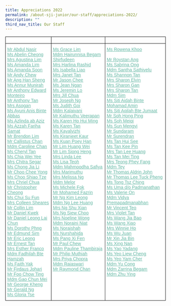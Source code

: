 ```yaml
---
title: Appreciations 2022
permalink: /about-sji-junior/our-staff/appreciations-2022/
description: ""
third_nav_title: Our Staff
---
```

<style type="text/css">
.tg  {border-collapse:collapse;border-spacing:0;}
.tg td{border-color:black;border-style:solid;border-width:1px;font-family:Arial, sans-serif;font-size:14px;
  overflow:hidden;padding:10px 5px;word-break:normal;}
.tg th{border-color:black;border-style:solid;border-width:1px;font-family:Arial, sans-serif;font-size:14px;
  font-weight:normal;overflow:hidden;padding:10px 5px;word-break:normal;}
.tg .tg-axsl{background-color:#FFF;color:#62B7A3;text-align:left;text-decoration:underline;vertical-align:top}
.tg .tg-9hzb{background-color:#FFF;font-weight:bold;text-align:center;vertical-align:top}
.tg .tg-amwm{font-weight:bold;text-align:center;vertical-align:top}
</style>
<table class="tg">
<thead>
  <tr>
    <th class="tg-9hzb"></th>
    <th class="tg-amwm"></th>
    <th class="tg-amwm"></th>
  </tr>
</thead>
<tbody>
  <tr>
    <td class="tg-axsl"><a href="https://padlet.com/sjijunior/x7wsijqdd731529"><span style="font-weight:400;text-decoration:underline;color:#62B7A3">Mr Abdul Nasir</span></a><br><a href="https://padlet.com/sjijunior/4672u524qauqhej9"><span style="font-weight:400;text-decoration:underline;color:#62B7A3">Ms Abelin Cheong</span></a><br><a href="https://padlet.com/sjijunior/hajtq1e5l2b9gtfk"><span style="font-weight:400;text-decoration:underline;color:#62B7A3">Mrs Agustina Lim</span></a><br><a href="https://padlet.com/sjijunior/i6wv76daodlfpmdw"><span style="font-weight:400;text-decoration:underline;color:#62B7A3">Ms Amanda Lim</span></a><br><a href="https://padlet.com/sjijunior/omklrc3oyzbu7zjb"><span style="font-weight:400;text-decoration:underline;color:#62B7A3">Ms Amanda Soon</span></a><br><a href="https://padlet.com/sjijunior/h61dg8ubct6k29j3"><span style="font-weight:400;text-decoration:underline;color:#62B7A3">Mr Andy Chew</span></a><br><a href="https://padlet.com/sjijunior/sssxbgmep736jfaa"><span style="font-weight:400;text-decoration:underline;color:#62B7A3">Mr Ang Han Sheng</span></a><br><a href="https://padlet.com/sjijunior/91yrgnjl1ys6qj9f"><span style="font-weight:400;text-decoration:underline;color:#62B7A3">Ms Annur Munirah</span></a><br><a href="https://padlet.com/sjijunior/3afsps6bltl9d4mv"><span style="font-weight:400;text-decoration:underline;color:#62B7A3">Mr Anthony Edward Monteiro </span></a><br><a href="https://padlet.com/sjijunior/uwirejp7f3376k9c"><span style="font-weight:400;text-decoration:underline;color:#62B7A3">Mr Anthony Tan</span></a><br><a href="https://padlet.com/sjijunior/kl0igfgsof8pox6s"><span style="font-weight:400;text-decoration:underline;color:#62B7A3">Mrs Asogan </span></a><br><a href="https://padlet.com/sjijunior/5i72evckas0cg074"><span style="font-weight:400;text-decoration:underline;color:#62B7A3">Ms Ayuni Anis Binte Abbas</span></a><br><a href="https://padlet.com/sjijunior/9nm9044q6k8puene"><span style="font-weight:400;text-decoration:underline;color:#62B7A3">Ms Azlinda ab Aziz </span></a><br><a href="https://padlet.com/sjijunior/xgkh0dtzs2w8dn4n"><span style="font-weight:400;text-decoration:underline;color:#62B7A3">Ms Azzah Fariha Samat</span></a><br><a href="https://padlet.com/sjijunior/fsg1c5kmutrkd9im"><span style="font-weight:400;text-decoration:underline;color:#62B7A3">Mr Brendon Lim</span></a><br><a href="https://padlet.com/sjijunior/8yy0hsz4411cssc7"><span style="font-weight:400;text-decoration:underline;color:#62B7A3">Mr Callistus Chan</span></a><br><a href="https://padlet.com/sjijunior/xzfkr38mwbiiws47"><span style="font-weight:400;text-decoration:underline;color:#62B7A3">Mdm Caroline Chan</span></a><br><a href="https://padlet.com/sjijunior/tbtwaz2v83c4zdwu"><span style="font-weight:400;text-decoration:underline;color:#62B7A3">Ms Cheryl Tan</span></a><br><a href="https://padlet.com/sjijunior/insl5j0ee934fzix"><span style="font-weight:400;text-decoration:underline;color:#62B7A3">Ms Chia Wei Yee</span></a><br><a href="https://padlet.com/sjijunior/6vupkjks51wf65my"><span style="font-weight:400;text-decoration:underline;color:#62B7A3">Mrs Chitra Segar </span></a><br><a href="https://padlet.com/sjijunior/rvmarvv51tb5opoq"><span style="font-weight:400;text-decoration:underline;color:#62B7A3">Ms Chong Jia Li</span></a><br><a href="https://padlet.com/sjijunior/4ciiwy49j75cfvca"><span style="font-weight:400;text-decoration:underline;color:#62B7A3">Mr Choo Chee Yong</span></a><br><a href="https://padlet.com/sjijunior/ok4zdi5n73kdmwr7"><span style="font-weight:400;text-decoration:underline;color:#62B7A3">Ms Choo Shiao Tze</span></a><br><a href="https://padlet.com/sjijunior/gr29j9fq9jvei8iy"><span style="font-weight:400;text-decoration:underline;color:#62B7A3">Mrs Chriel Chua  </span></a><br><a href="https://padlet.com/sjijunior/qenhfrpg4l6ujvrp"><span style="font-weight:400;text-decoration:underline;color:#62B7A3">Mr Christopher Cheong </span></a><br><a href="https://padlet.com/sjijunior/qsqzpg8e7257vh20"><span style="font-weight:400;text-decoration:underline;color:#62B7A3">Ms Chui Su Fun</span></a><br><a href="https://padlet.com/sjijunior/7fmrltj30w4kceju"><span style="font-weight:400;text-decoration:underline;color:#62B7A3">Mrs Colleen Sheares </span></a><br><a href="https://padlet.com/sjijunior/sp6jsl0dp4dcjp2b"><span style="font-weight:400;text-decoration:underline;color:#62B7A3">Mr Collin Lim </span></a><br><a href="https://padlet.com/sjijunior/9c3hy9qndf0dbsak"><span style="font-weight:400;text-decoration:underline;color:#62B7A3">Mr Daniel Kwek</span></a><span style="color:#000;background-color:#FFF"> </span><br><a href="https://padlet.com/sjijunior/5feg6uurj3gup2kt"><span style="font-weight:400;text-decoration:underline;color:#62B7A3">Mr Daniel Leong Lai Chun </span></a><br><a href="https://padlet.com/sjijunior/arhgiy878vbqrbr3"><span style="font-weight:400;text-decoration:underline;color:#62B7A3">Ms Dorothy Phng </span></a><br><a href="https://padlet.com/sjijunior/xml1pbcwg7b15xje"><span style="font-weight:400;text-decoration:underline;color:#62B7A3">Mr Edmund Sim</span></a><br><a href="https://padlet.com/sjijunior/4w517vauzl64i4p0"><span style="font-weight:400;text-decoration:underline;color:#62B7A3">Mr Eric Leong</span></a><br><a href="https://padlet.com/sjijunior/8q92a2mj4lvxoggq"><span style="font-weight:400;text-decoration:underline;color:#62B7A3">Mr Ernest Tan</span></a><br><a href="https://padlet.com/sjijunior/lrcb8sfpzjylu99q"><span style="font-weight:400;text-decoration:underline;color:#62B7A3">Mrs Esther Franco</span></a><br><a href="https://padlet.com/sjijunior/flr21demy2ffm01c"><span style="font-weight:400;text-decoration:underline;color:#62B7A3">Mdm Fadhilah Bte Hamzah</span></a><br><a href="https://padlet.com/sjijunior/3ys83m2mgrvydf63"><span style="font-weight:400;text-decoration:underline;color:#62B7A3">Ms Faith Yak</span></a><br><a href="https://padlet.com/sjijunior/knlvsjq7v6clmaee"><span style="font-weight:400;text-decoration:underline;color:#62B7A3">Mr Firdaus Johari</span></a><br><a href="https://padlet.com/sjijunior/ihhwsf12i8y7n4gj"><span style="font-weight:400;text-decoration:underline;color:#62B7A3">Mr Foo Chow Ting</span></a><br><a href="https://padlet.com/sjijunior/2j0q01bkcayzvjir"><span style="font-weight:400;text-decoration:underline;color:#62B7A3">Mdm Gao Chun Mei </span></a><br><a href="https://padlet.com/sjijunior/fmt0tn3gs8vpsh9j"><span style="font-weight:400;text-decoration:underline;color:#62B7A3">Mr George Kheng </span></a><br><a href="https://padlet.com/sjijunior/pg7q92bbaz3lmbt3"><span style="font-weight:400;text-decoration:underline;color:#62B7A3">Mr Gerald Ng</span></a><br><a href="https://padlet.com/sjijunior/zm5yuvla2dpdrdhu"><span style="font-weight:400;text-decoration:underline;color:#62B7A3">Ms Gloria Tse</span></a><br></td>
    <td class="tg-axsl"><a href="https://padlet.com/sjijunior/kkg865ip9dw6yimw"><span style="font-weight:400;text-decoration:underline;color:#62B7A3">Ms Grace Lim </span></a><br><a href="https://padlet.com/sjijunior/b9i6mhs6mze08g22"><span style="font-weight:400;text-decoration:underline;color:#62B7A3">Mdm Hairunnisa Begam Shirfudeen</span></a><br><a href="https://padlet.com/sjijunior/aeitwzj31uop3gel"><span style="font-weight:400;text-decoration:underline;color:#62B7A3">Mrs Harlina Rashid</span></a><br><a href="https://padlet.com/sjijunior/f8m4m36rq4q9ha7u"><span style="font-weight:400;text-decoration:underline;color:#62B7A3">Ms Isabella Liao</span></a><br><a href="https://padlet.com/sjijunior/dqogb0tda0ll82jc"><span style="font-weight:400;text-decoration:underline;color:#62B7A3">Mrs Janet Tan</span></a><br><a href="https://padlet.com/sjijunior/4d2msg7exosp37xx"><span style="font-weight:400;text-decoration:underline;color:#62B7A3">Mr Jason Chee</span></a><br><a href="https://padlet.com/sjijunior/mdmyqts8l6l4b65k"><span style="font-weight:400;text-decoration:underline;color:#62B7A3">Ms Jean Ngan</span></a><br><a href="https://padlet.com/sjijunior/nv24otvomcz58hix"><span style="font-weight:400;text-decoration:underline;color:#62B7A3">Ms Jeremin Lo</span></a><br><a href="https://padlet.com/sjijunior/xvblxz6xfmkktq3"><span style="font-weight:400;text-decoration:underline;color:#62B7A3">Mrs Jill Chua </span></a><br><a href="https://padlet.com/sjijunior/dy5k2l4ptlvihgc0"><span style="font-weight:400;text-decoration:underline;color:#62B7A3">Mr Joseph Ng</span></a><br><a href="https://padlet.com/sjijunior/hoapvv3h5ck38xn1"><span style="font-weight:400;text-decoration:underline;color:#62B7A3">Ms Judith Goi</span></a><br><a href="https://padlet.com/sjijunior/r6xlrdcmgtghr62v"><span style="font-weight:400;text-decoration:underline;color:#62B7A3">Mdm Kalaivani</span></a><br><a href="https://padlet.com/sjijunior/s569sv9fsfmavggy"><span style="font-weight:400;text-decoration:underline;color:#62B7A3">Mr Kalimuthu Veerapan</span></a><br><a href="https://padlet.com/sjijunior/s9t9zr3avaonr1fq"><span style="font-weight:400;text-decoration:underline;color:#62B7A3">Ms Karen Ho Hui Ming</span></a><span style="color:#000;background-color:#FFF"> </span><br><a href="https://padlet.com/sjijunior/g1q4wg9gst2umotv"><span style="font-weight:400;text-decoration:underline;color:#62B7A3">Ms Karen Tan</span></a><br><a href="https://padlet.com/sjijunior/bfbwhqrvp1rlou32"><span style="font-weight:400;text-decoration:underline;color:#62B7A3">Ms Kayalvizhi</span></a><br><a href="https://padlet.com/sjijunior/5gue8e8l9yeokqge"><span style="font-weight:400;text-decoration:underline;color:#62B7A3">Ms Kiranjeet Kaur</span></a><br><a href="https://padlet.com/sjijunior/4gj91h8b39h0v9tg"><span style="font-weight:400;text-decoration:underline;color:#62B7A3">Ms Kuan Poey Han</span></a><br><a href="https://padlet.com/sjijunior/sjc8bjkbowfb77xj"><span style="font-weight:400;text-decoration:underline;color:#62B7A3">Mr Lim Huang Wei</span></a><br><a href="https://padlet.com/sjijunior/h846y3llbndfelb5"><span style="font-weight:400;text-decoration:underline;color:#62B7A3">Mr Lim Siong Heng </span></a><br><a href="https://padlet.com/sjijunior/wrls9kz4fgyuoxll"><span style="font-weight:400;text-decoration:underline;color:#62B7A3">Mrs Linda Lee</span></a><br><a href="https://padlet.com/sjijunior/ih11bon9qqa6y63s"><span style="font-weight:400;text-decoration:underline;color:#62B7A3">Ms Lisa Teoh</span></a><br><a href="https://padlet.com/sjijunior/whymiub0k0lnnqnk"><span style="font-weight:400;text-decoration:underline;color:#62B7A3">Mdm Mahmoodha Safiya</span></a><br><a href="https://padlet.com/sjijunior/trt19o9euvlqij7z"><span style="font-weight:400;text-decoration:underline;color:#62B7A3">Mrs Marimuthu </span></a><br><a href="https://padlet.com/sjijunior/sbdi5dnd7ofg1q9e"><span style="font-weight:400;text-decoration:underline;color:#62B7A3">Mrs Melissa Ng</span></a><br><a href="https://padlet.com/sjijunior/wxzm6dpor7zquep8"><span style="font-weight:400;text-decoration:underline;color:#62B7A3">Mdm Melor</span></a><br><a href="https://padlet.com/sjijunior/6bbgcy1eam3iekcs"><span style="font-weight:400;text-decoration:underline;color:#62B7A3">Ms Michele Fok </span></a><br><a href="https://padlet.com/sjijunior/fqf96pu1ledxstkj"><span style="font-weight:400;text-decoration:underline;color:#62B7A3">Mr Mohamed Fazrin</span></a><br><a href="https://padlet.com/sjijunior/5sv2gepvlwbdnzqa"><span style="font-weight:400;text-decoration:underline;color:#62B7A3">Mr Ng Kim Leong</span></a><br><a href="https://padlet.com/sjijunior/f1dzerfyg3cyon3v"><span style="font-weight:400;text-decoration:underline;color:#62B7A3">Mdm Ng Lee Huang</span></a><br><a href="https://padlet.com/sjijunior/74c6dexvcropuzoo"><span style="font-weight:400;text-decoration:underline;color:#62B7A3">Mrs Ng Shu Xian</span></a><br><a href="https://padlet.com/sjijunior/vqkmojnod7hiu4gx"><span style="font-weight:400;text-decoration:underline;color:#62B7A3">Ms Ng Siew Choo </span></a><br><a href="https://padlet.com/sjijunior/3w7g52aj1giputr3"><span style="font-weight:400;text-decoration:underline;color:#62B7A3">Mrs Noeline Wong </span></a><br><a href="https://padlet.com/sjijunior/cviknnpiritbn9ea"><span style="font-weight:400;text-decoration:underline;color:#62B7A3">Mdm Noraini Niat</span></a><br><a href="https://padlet.com/sjijunior/l78i3utji9wrjhrc"><span style="font-weight:400;text-decoration:underline;color:#62B7A3">Ms Noraishah</span></a><br><a href="https://padlet.com/sjijunior/jcpgc4kk8n79bce0"><span style="font-weight:400;text-decoration:underline;color:#62B7A3">Ms Nurshahida</span></a><br><a href="https://padlet.com/sjijunior/bxhpi2y1sf3x763a"><span style="font-weight:400;text-decoration:underline;color:#62B7A3">Ms Pang Xi Fen</span></a><br><a href="https://padlet.com/sjijunior/1icg9wch5rehu4m6"><span style="font-weight:400;text-decoration:underline;color:#62B7A3">Mr Paul Chew </span></a><br><a href="https://padlet.com/sjijunior/tr0l99htr32457ca"><span style="font-weight:400;text-decoration:underline;color:#62B7A3">Mdm Pauline Thambiraja</span></a><span style="color:#000;background-color:#FFF"> </span><br><a href="https://padlet.com/sjijunior/f4u7vdu58anx1frv"><span style="font-weight:400;text-decoration:underline;color:#62B7A3">Mr Philip Muthiah </span></a><br><a href="https://padlet.com/sjijunior/cfu46xo0o2honlqj"><span style="font-weight:400;text-decoration:underline;color:#62B7A3">Mrs Priya Chopra</span></a><br><a href="https://padlet.com/sjijunior/99ele0b9vlp0wh9y"><span style="font-weight:400;text-decoration:underline;color:#62B7A3">Mdm Rajaswari</span></a><br><a href="https://padlet.com/sjijunior/em5m6wvt9j3ja556"><span style="font-weight:400;text-decoration:underline;color:#62B7A3">Mr Raymond Chan</span></a></td>
    <td class="tg-axsl"><a href="https://padlet.com/sjijunior/u8m4ta2lnspsbkea"><span style="font-weight:400;text-decoration:underline;color:#62B7A3">Ms Rowena Khoo</span></a><br><br><a href="https://padlet.com/sjijunior/s6ms00tx0766fw1n"><span style="font-weight:400;text-decoration:underline;color:#62B7A3">Mr Roystan Ang</span></a><br><a href="https://padlet.com/sjijunior/hq7xamai3vhqzziu"><span style="font-weight:400;text-decoration:underline;color:#62B7A3">Ms Sabrina Ong</span></a><br><a href="https://padlet.com/sjijunior/w7e53fzp0z2azkp0"><span style="font-weight:400;text-decoration:underline;color:#62B7A3">Mdm Santha Sathivelu</span></a><br><a href="https://padlet.com/sjijunior/oyu41fea4v5zdosl"><span style="font-weight:400;text-decoration:underline;color:#62B7A3">Ms Shannon Tan </span></a><br><a href="https://padlet.com/sjijunior/xh4kirvt5vt3y38z"><span style="font-weight:400;text-decoration:underline;color:#62B7A3">Mrs Sharon Elvin</span></a><br><a href="https://padlet.com/sjijunior/jfrjlwlqt48t2vcr"><span style="font-weight:400;text-decoration:underline;color:#62B7A3">Mrs Sharon Gan </span></a><br><a href="https://padlet.com/sjijunior/y5e7vxvawc4tnw6r"><span style="font-weight:400;text-decoration:underline;color:#62B7A3">Mrs Sharon Tan</span></a><br><a href="https://padlet.com/sjijunior/6sjar05ykphbz109"><span style="font-weight:400;text-decoration:underline;color:#62B7A3">Mdm Sim</span></a><br><a href="https://padlet.com/sjijunior/sy6q4l8a1ipe4sk0"><span style="font-weight:400;text-decoration:underline;color:#62B7A3">Ms Siti Aidah Binte Mohamad Amin</span></a><br><a href="https://padlet.com/sjijunior/7rp8rahf8nfyo19f"><span style="font-weight:400;text-decoration:underline;color:#62B7A3">Ms Siti Aqilah Bte Jumaat</span></a><br><a href="https://padlet.com/sjijunior/464u20yo8uzxktng"><span style="font-weight:400;text-decoration:underline;color:#62B7A3">Mr Soh Hong Ping</span></a><br><a href="https://padlet.com/sjijunior/9dqxypfmrun07u4u"><span style="font-weight:400;text-decoration:underline;color:#62B7A3">Ms Soh Meiqi</span></a><br><a href="https://padlet.com/sjijunior/u26dkvtf0nz695tb"><span style="font-weight:400;text-decoration:underline;color:#62B7A3">Ms Sun Mengyi</span></a><br><a href="https://padlet.com/sjijunior/74jgzoxu638znum9"><span style="font-weight:400;text-decoration:underline;color:#62B7A3">Mr Sundaram </span></a><br><a href="https://padlet.com/sjijunior/sxkwkvjsnzam681u"><span style="font-weight:400;text-decoration:underline;color:#62B7A3">Mr Surendran </span></a><br><a href="https://padlet.com/sjijunior/j4y2hzi9f2bkdaqg"><span style="font-weight:400;text-decoration:underline;color:#62B7A3">Ms Tan Hui See</span></a><br><a href="https://padlet.com/sjijunior/ab26y3o8s0nv371u"><span style="font-weight:400;text-decoration:underline;color:#62B7A3">Ms Tan Kee Pin </span></a><br><a href="https://padlet.com/sjijunior/3cnys3tpqplvp6b0"><span style="font-weight:400;text-decoration:underline;color:#62B7A3">Mrs Tan Lee Huang</span></a><br><a href="https://padlet.com/sjijunior/5624u3rz0b3bbyoc"><span style="font-weight:400;text-decoration:underline;color:#62B7A3">Ms Tan Mei Ting</span></a><br><a href="https://padlet.com/sjijunior/vz9hidvqc2n16qzz"><span style="font-weight:400;text-decoration:underline;color:#62B7A3">Mrs Teong Phey Fang</span></a><br><a href="https://padlet.com/sjijunior/k1teaq79rxo6mm4t"><span style="font-weight:400;text-decoration:underline;color:#62B7A3">Mdm Tey</span></a><br><a href="https://padlet.com/sjijunior/6f7qeh0jugru14a0"><span style="font-weight:400;text-decoration:underline;color:#62B7A3">Mr Thomas Aldrin John</span></a><br><a href="https://padlet.com/sjijunior/b9vgemyom5s0adto"><span style="font-weight:400;text-decoration:underline;color:#62B7A3">Mr Thomas Lee Tuck Pheng</span></a><br><a href="https://padlet.com/sjijunior/p4lb7bz2494ail0h"><span style="font-weight:400;text-decoration:underline;color:#62B7A3">Ms Tong Tsz Ching</span></a><br><a href="https://padlet.com/sjijunior/4iwkag9qjsqik4pd"><span style="font-weight:400;text-decoration:underline;color:#62B7A3">Ms Uma d/o Padmanathan</span></a><br><a href="https://padlet.com/sjijunior/5bepwlagobwu3ocw"><span style="font-weight:400;text-decoration:underline;color:#62B7A3">Ms Valerie On</span></a><br><a href="https://padlet.com/sjijunior/szkfayup0ctgma33"><span style="font-weight:400;text-decoration:underline;color:#62B7A3">Mdm Vidya Premapadmanabhan</span></a><br><a href="https://padlet.com/sjijunior/965eiau7k3zua39z"><span style="font-weight:400;text-decoration:underline;color:#62B7A3">Mr Vincent Teo </span></a><br><a href="https://padlet.com/sjijunior/5gi74nmmenk2od3s"><span style="font-weight:400;text-decoration:underline;color:#62B7A3">Mrs Violet Tan</span></a><br><a href="https://padlet.com/sjijunior/5ilxnjjxsgo0ioeu"><span style="font-weight:400;text-decoration:underline;color:#62B7A3">Ms Wang Jia Bao</span></a><br><a href="https://padlet.com/sjijunior/yy9t8jozxzklxxry"><span style="font-weight:400;text-decoration:underline;color:#62B7A3">Ms Wang Xiao</span></a><br><a href="https://padlet.com/sjijunior/rjmmuo6j0g5nv1c5"><span style="font-weight:400;text-decoration:underline;color:#62B7A3">Mrs Winnie Ho </span></a><br><a href="https://padlet.com/sjijunior/js629mdm17n6g5z9"><span style="font-weight:400;text-decoration:underline;color:#62B7A3">Ms Wu Juan</span></a><br><a href="https://padlet.com/sjijunior/oqcqoofaskr1rxb4"><span style="font-weight:400;text-decoration:underline;color:#62B7A3">Mr Xin Jia Bin</span></a><br><a href="https://padlet.com/sjijunior/o8kkhp3d96pjh8au"><span style="font-weight:400;text-decoration:underline;color:#62B7A3">Ms Xing Nan</span></a><br><a href="https://padlet.com/sjijunior/dg5l7chz32acite2"><span style="font-weight:400;text-decoration:underline;color:#62B7A3">Ms Yao Yadang</span></a><br><a href="https://padlet.com/sjijunior/xhwm4tw0zq1f3fz6"><span style="font-weight:400;text-decoration:underline;color:#62B7A3">Ms Yeo Liew Cheng</span></a><br><a href="https://padlet.com/sjijunior/2yx8c7huj6rcim6b"><span style="font-weight:400;text-decoration:underline;color:#62B7A3">Ms Yeo Yam Cher</span></a><br><a href="https://padlet.com/sjijunior/qknjeva2n1tvrj6n"><span style="font-weight:400;text-decoration:underline;color:#62B7A3">Mdm Yu Cong</span></a><br><a href="https://padlet.com/sjijunior/6789rswdtt96r5hd"><span style="font-weight:400;text-decoration:underline;color:#62B7A3">Mdm Zarrina Begam</span></a><br><a href="https://padlet.com/sjijunior/s9ysmqe350l3of54"><span style="font-weight:400;text-decoration:underline;color:#62B7A3">Mdm Zhu Ying</span></a></td>
  </tr>
</tbody>
</table>